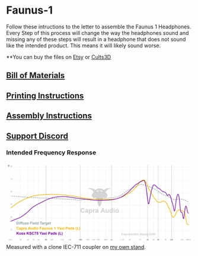 # Faunus-1

Follow these intructions to the letter to assemble the Faunus 1 Headphones. Every Step of this process will change the way the headphones sound and missing any of these steps will result in a headphone that does not sound like the intended product. This means it will likely sound worse.

**You can buy the files on
[Etsy](https://www.etsy.com/listing/1627988814/faunus-1-files-only?click_key=78bbcee408fda18ba5afb828dbaf3938fe5803a4%3A1627988814&click_sum=befc3ad1&ref=shop_home_active_1&sts=1) or [Cults3D](https://cults3d.com/en/3d-model/gadget/faunus-1-headphones)

## [Bill of Materials](https://github.com/CapraAudio/Faunus1/blob/main/Bill-of-Materials.md)

## [Printing Instructions](https://github.com/CapraAudio/Faunus1/blob/main/Printing-Instructions.md)

## [Assembly Instructions](https://github.com/CapraAudio/Faunus1/blob/main/Assembly-Instructions.md)

## [Support Discord](https://discord.gg/fb4HdDvErF)

### Intended Frequency Response

![Thumbnail](https://github.com/CapraAudio/Faunus1/blob/main/Faunus-1%20Frequency%20Response.png)
Measured with a clone IEC-711 coupler on [my own stand](https://www.printables.com/model/506860-iec711-stand).
